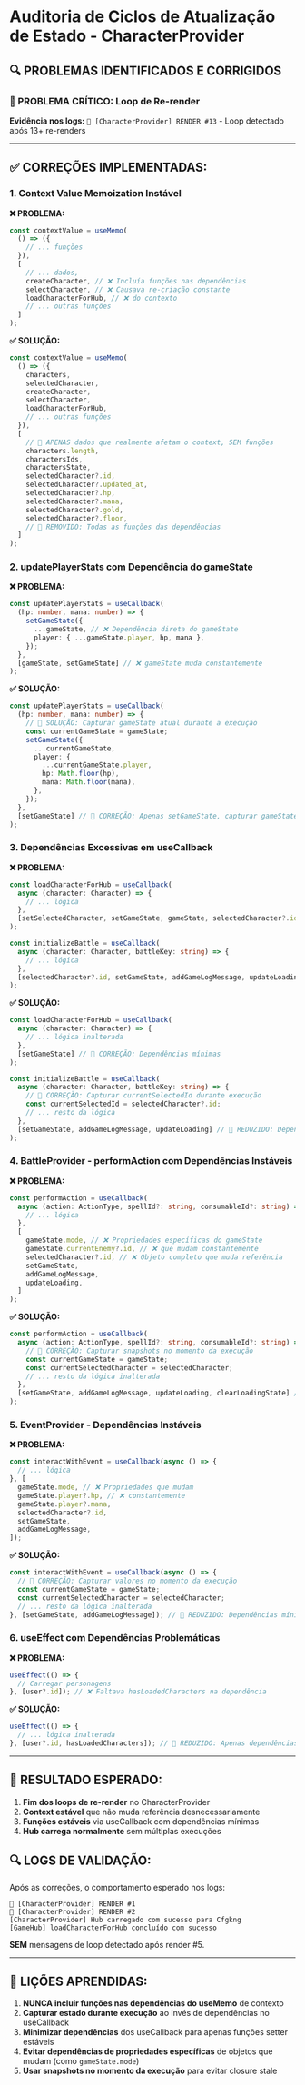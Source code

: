 # Auditoria de Ciclos de Atualização de Estado - CharacterProvider

## 🔍 **PROBLEMAS IDENTIFICADOS E CORRIGIDOS**

### **🚨 PROBLEMA CRÍTICO: Loop de Re-render**

**Evidência nos logs:** `🔄 [CharacterProvider] RENDER #13` - Loop detectado após 13+ re-renders

---

## **✅ CORREÇÕES IMPLEMENTADAS:**

### **1. Context Value Memoization Instável**

**❌ PROBLEMA:**

```typescript
const contextValue = useMemo(
  () => ({
    // ... funções
  }),
  [
    // ... dados,
    createCharacter, // ❌ Incluía funções nas dependências
    selectCharacter, // ❌ Causava re-criação constante
    loadCharacterForHub, // ❌ do contexto
    // ... outras funções
  ]
);
```

**✅ SOLUÇÃO:**

```typescript
const contextValue = useMemo(
  () => ({
    characters,
    selectedCharacter,
    createCharacter,
    selectCharacter,
    loadCharacterForHub,
    // ... outras funções
  }),
  [
    // 🔧 APENAS dados que realmente afetam o context, SEM funções
    characters.length,
    charactersIds,
    charactersState,
    selectedCharacter?.id,
    selectedCharacter?.updated_at,
    selectedCharacter?.hp,
    selectedCharacter?.mana,
    selectedCharacter?.gold,
    selectedCharacter?.floor,
    // 🚨 REMOVIDO: Todas as funções das dependências
  ]
);
```

### **2. updatePlayerStats com Dependência do gameState**

**❌ PROBLEMA:**

```typescript
const updatePlayerStats = useCallback(
  (hp: number, mana: number) => {
    setGameState({
      ...gameState, // ❌ Dependência direta do gameState
      player: { ...gameState.player, hp, mana },
    });
  },
  [gameState, setGameState] // ❌ gameState muda constantemente
);
```

**✅ SOLUÇÃO:**

```typescript
const updatePlayerStats = useCallback(
  (hp: number, mana: number) => {
    // 🔧 SOLUÇÃO: Capturar gameState atual durante a execução
    const currentGameState = gameState;
    setGameState({
      ...currentGameState,
      player: {
        ...currentGameState.player,
        hp: Math.floor(hp),
        mana: Math.floor(mana),
      },
    });
  },
  [setGameState] // 🔧 CORREÇÃO: Apenas setGameState, capturar gameState na execução
);
```

### **3. Dependências Excessivas em useCallback**

**❌ PROBLEMA:**

```typescript
const loadCharacterForHub = useCallback(
  async (character: Character) => {
    // ... lógica
  },
  [setSelectedCharacter, setGameState, gameState, selectedCharacter?.id] // ❌ Muitas dependências
);

const initializeBattle = useCallback(
  async (character: Character, battleKey: string) => {
    // ... lógica
  },
  [selectedCharacter?.id, setGameState, addGameLogMessage, updateLoading] // ❌ selectedCharacter?.id instável
);
```

**✅ SOLUÇÃO:**

```typescript
const loadCharacterForHub = useCallback(
  async (character: Character) => {
    // ... lógica inalterada
  },
  [setGameState] // 🔧 CORREÇÃO: Dependências mínimas
);

const initializeBattle = useCallback(
  async (character: Character, battleKey: string) => {
    // 🔧 CORREÇÃO: Capturar currentSelectedId durante execução
    const currentSelectedId = selectedCharacter?.id;
    // ... resto da lógica
  },
  [setGameState, addGameLogMessage, updateLoading] // 🔧 REDUZIDO: Dependências mínimas
);
```

### **4. BattleProvider - performAction com Dependências Instáveis**

**❌ PROBLEMA:**

```typescript
const performAction = useCallback(
  async (action: ActionType, spellId?: string, consumableId?: string) => {
    // ... lógica
  },
  [
    gameState.mode, // ❌ Propriedades específicas do gameState
    gameState.currentEnemy?.id, // ❌ que mudam constantemente
    selectedCharacter?.id, // ❌ Objeto completo que muda referência
    setGameState,
    addGameLogMessage,
    updateLoading,
  ]
);
```

**✅ SOLUÇÃO:**

```typescript
const performAction = useCallback(
  async (action: ActionType, spellId?: string, consumableId?: string) => {
    // 🔧 CORREÇÃO: Capturar snapshots no momento da execução
    const currentGameState = gameState;
    const currentSelectedCharacter = selectedCharacter;
    // ... resto da lógica inalterada
  },
  [setGameState, addGameLogMessage, updateLoading, clearLoadingState] // 🔧 REDUZIDO: Dependências mínimas
);
```

### **5. EventProvider - Dependências Instáveis**

**❌ PROBLEMA:**

```typescript
const interactWithEvent = useCallback(async () => {
  // ... lógica
}, [
  gameState.mode, // ❌ Propriedades que mudam
  gameState.player?.hp, // ❌ constantemente
  gameState.player?.mana,
  selectedCharacter?.id,
  setGameState,
  addGameLogMessage,
]);
```

**✅ SOLUÇÃO:**

```typescript
const interactWithEvent = useCallback(async () => {
  // 🔧 CORREÇÃO: Capturar valores no momento da execução
  const currentGameState = gameState;
  const currentSelectedCharacter = selectedCharacter;
  // ... resto da lógica inalterada
}, [setGameState, addGameLogMessage]); // 🔧 REDUZIDO: Dependências mínimas
```

### **6. useEffect com Dependências Problemáticas**

**❌ PROBLEMA:**

```typescript
useEffect(() => {
  // Carregar personagens
}, [user?.id]); // ❌ Faltava hasLoadedCharacters na dependência
```

**✅ SOLUÇÃO:**

```typescript
useEffect(() => {
  // ... lógica inalterada
}, [user?.id, hasLoadedCharacters]); // 🔧 REDUZIDO: Apenas dependências essenciais
```

---

## **🎯 RESULTADO ESPERADO:**

1. **Fim dos loops de re-render** no CharacterProvider
2. **Context estável** que não muda referência desnecessariamente
3. **Funções estáveis** via useCallback com dependências mínimas
4. **Hub carrega normalmente** sem múltiplas execuções

## **🔍 LOGS DE VALIDAÇÃO:**

Após as correções, o comportamento esperado nos logs:

```
🔄 [CharacterProvider] RENDER #1
🔄 [CharacterProvider] RENDER #2
[CharacterProvider] Hub carregado com sucesso para Cfgkng
[GameHub] loadCharacterForHub concluído com sucesso
```

**SEM** mensagens de loop detectado após render #5.

---

## **📝 LIÇÕES APRENDIDAS:**

1. **NUNCA incluir funções nas dependências do useMemo** de contexto
2. **Capturar estado durante execução** ao invés de dependências no useCallback
3. **Minimizar dependências** dos useCallback para apenas funções setter estáveis
4. **Evitar dependências de propriedades específicas** de objetos que mudam (como `gameState.mode`)
5. **Usar snapshots no momento da execução** para evitar closure stale
